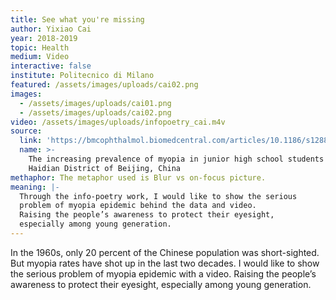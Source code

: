 ```yaml
---
title: See what you're missing
author: Yixiao Cai
year: 2018-2019
topic: Health
medium: Video
interactive: false
institute: Politecnico di Milano
featured: /assets/images/uploads/cai02.png
images:
  - /assets/images/uploads/cai01.png
  - /assets/images/uploads/cai02.png
video: /assets/images/uploads/infopoetry_cai.m4v
source:
  link: 'https://bmcophthalmol.biomedcentral.com/articles/10.1186/s12886-017-0483-6'
  name: >-
    The increasing prevalence of myopia in junior high school students in the
    Haidian District of Beijing, China
methaphor: The metaphor used is Blur vs on-focus picture.
meaning: |-
  Through the info-poetry work, I would like to show the serious
  problem of myopia epidemic behind the data and video.
  Raising the people’s awareness to protect their eyesight,
  especially among young generation.
---
```

In the 1960s, only 20 percent of the Chinese population was short-sighted. But myopia rates have shot up in the last two decades. I would like to show the serious problem of myopia epidemic with a video. Raising the people’s awareness to protect their eyesight, especially among young generation.
